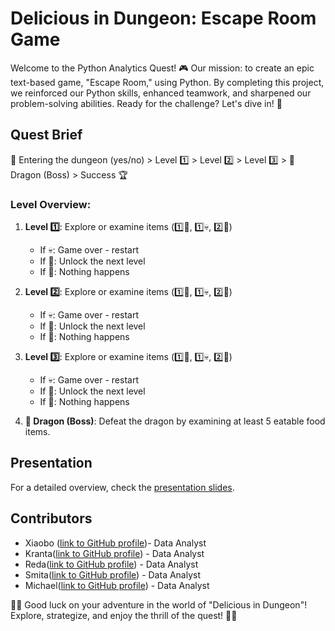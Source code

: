 # Delicious in Dungeon: Escape Room Game

Welcome to the Python Analytics Quest! 🎮 Our mission: to create an epic text-based game, "Escape Room," using Python. By completing this project, we reinforced our Python skills, enhanced teamwork, and sharpened our problem-solving abilities. Ready for the challenge? Let's dive in! 🚀

## Quest Brief
🏰 Entering the dungeon (yes/no) > Level 1️⃣ > Level 2️⃣ > Level 3️⃣ > 🐉 Dragon (Boss) > Success 🏆

### Level Overview:
1. **Level 1️⃣**: Explore or examine items (1️⃣🔑, 1️⃣💀, 2️⃣🍗)
   - If 💀: Game over - restart
   - If 🔑: Unlock the next level
   - If 🍗: Nothing happens

2. **Level 2️⃣**: Explore or examine items (1️⃣🔑, 1️⃣💀, 2️⃣🍗)
   - If 💀: Game over - restart
   - If 🔑: Unlock the next level
   - If 🍗: Nothing happens

3. **Level 3️⃣**: Explore or examine items (1️⃣🔑, 1️⃣💀, 2️⃣🍗)
   - If 💀: Game over - restart
   - If 🔑: Unlock the next level
   - If 🍗: Nothing happens

4. **🐉 Dragon (Boss)**: Defeat the dragon by examining at least 5 eatable food items.

## Presentation
For a detailed overview, check the [presentation slides](https://docs.google.com/presentation/d/1uukvpNNwX6-tdKJ2T-HxcvnL1N-v7FMbRb1MfbsXQJA/edit#slide=id.g2be405c8e65_0_126).

## Contributors
- Xiaobo ([link to GitHub profile](https://github.com/txiao9331))- Data Analyst
- Kranta([link to GitHub profile](https://github.com/krantagat)) - Data Analyst
- Reda([link to GitHub profile](https://github.com/reri013)) - Data Analyst
- Smita([link to GitHub profile](https://github.com/Smita401)) - Data Analyst
- Michael([link to GitHub profile](https://github.com/Mike578)) - Data Analyst

🍴🎲 Good luck on your adventure in the world of "Delicious in Dungeon"! Explore, strategize, and enjoy the thrill of the quest! 🚀🌟
